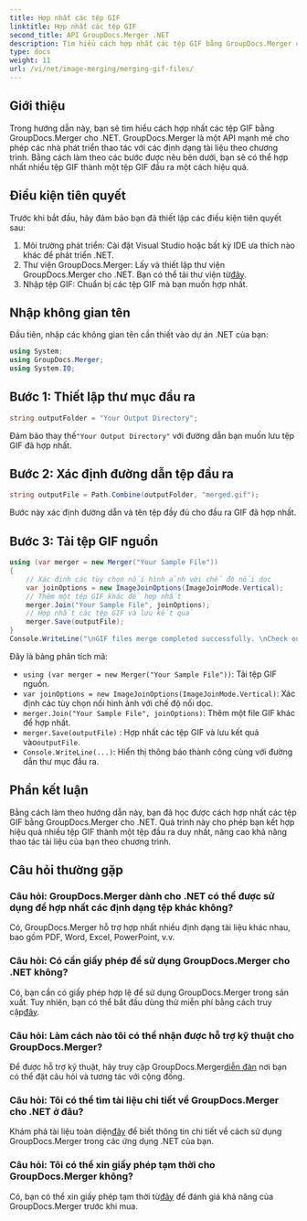 ```yaml
---
title: Hợp nhất các tệp GIF
linktitle: Hợp nhất các tệp GIF
second_title: API GroupDocs.Merger .NET
description: Tìm hiểu cách hợp nhất các tệp GIF bằng GroupDocs.Merger cho .NET. Kết hợp nhiều ảnh GIF theo chương trình với hướng dẫn từng bước.
type: docs
weight: 11
url: /vi/net/image-merging/merging-gif-files/
---
```

## Giới thiệu
Trong hướng dẫn này, bạn sẽ tìm hiểu cách hợp nhất các tệp GIF bằng GroupDocs.Merger cho .NET. GroupDocs.Merger là một API mạnh mẽ cho phép các nhà phát triển thao tác với các định dạng tài liệu theo chương trình. Bằng cách làm theo các bước được nêu bên dưới, bạn sẽ có thể hợp nhất nhiều tệp GIF thành một tệp GIF đầu ra một cách hiệu quả.
## Điều kiện tiên quyết
Trước khi bắt đầu, hãy đảm bảo bạn đã thiết lập các điều kiện tiên quyết sau:
1. Môi trường phát triển: Cài đặt Visual Studio hoặc bất kỳ IDE ưa thích nào khác để phát triển .NET.
2.  Thư viện GroupDocs.Merger: Lấy và thiết lập thư viện GroupDocs.Merger cho .NET. Bạn có thể tải thư viện từ[đây](https://releases.groupdocs.com/merger/net/).
3. Nhập tệp GIF: Chuẩn bị các tệp GIF mà bạn muốn hợp nhất.

## Nhập không gian tên
Đầu tiên, nhập các không gian tên cần thiết vào dự án .NET của bạn:
```csharp
using System; 
using GroupDocs.Merger;
using System.IO;
```
## Bước 1: Thiết lập thư mục đầu ra
```csharp
string outputFolder = "Your Output Directory";
```
 Đảm bảo thay thế`"Your Output Directory"` với đường dẫn bạn muốn lưu tệp GIF đã hợp nhất.
## Bước 2: Xác định đường dẫn tệp đầu ra
```csharp
string outputFile = Path.Combine(outputFolder, "merged.gif");
```
Bước này xác định đường dẫn và tên tệp đầy đủ cho đầu ra GIF đã hợp nhất.
## Bước 3: Tải tệp GIF nguồn
```csharp
using (var merger = new Merger("Your Sample File"))
{
    // Xác định các tùy chọn nối hình ảnh với chế độ nối dọc
    var joinOptions = new ImageJoinOptions(ImageJoinMode.Vertical);
    // Thêm một tệp GIF khác để hợp nhất
    merger.Join("Your Sample File", joinOptions);
    // Hợp nhất các tệp GIF và lưu kết quả
    merger.Save(outputFile);
}
Console.WriteLine("\nGIF files merge completed successfully. \nCheck output in {0}", outputFolder);
```
Đây là bảng phân tích mã:
- `using (var merger = new Merger("Your Sample File"))`: Tải tệp GIF nguồn.
- `var joinOptions = new ImageJoinOptions(ImageJoinMode.Vertical)`: Xác định các tùy chọn nối hình ảnh với chế độ nối dọc.
- `merger.Join("Your Sample File", joinOptions)`: Thêm một file GIF khác để hợp nhất.
- `merger.Save(outputFile)` : Hợp nhất các tệp GIF và lưu kết quả vào`outputFile`.
- `Console.WriteLine(...)`: Hiển thị thông báo thành công cùng với đường dẫn thư mục đầu ra.

## Phần kết luận
Bằng cách làm theo hướng dẫn này, bạn đã học được cách hợp nhất các tệp GIF bằng GroupDocs.Merger cho .NET. Quá trình này cho phép bạn kết hợp hiệu quả nhiều tệp GIF thành một tệp đầu ra duy nhất, nâng cao khả năng thao tác tài liệu của bạn theo chương trình.

## Câu hỏi thường gặp
### Câu hỏi: GroupDocs.Merger dành cho .NET có thể được sử dụng để hợp nhất các định dạng tệp khác không?
Có, GroupDocs.Merger hỗ trợ hợp nhất nhiều định dạng tài liệu khác nhau, bao gồm PDF, Word, Excel, PowerPoint, v.v.
### Câu hỏi: Có cần giấy phép để sử dụng GroupDocs.Merger cho .NET không?
 Có, bạn cần có giấy phép hợp lệ để sử dụng GroupDocs.Merger trong sản xuất. Tuy nhiên, bạn có thể bắt đầu dùng thử miễn phí bằng cách truy cập[đây](https://releases.groupdocs.com/).
### Câu hỏi: Làm cách nào tôi có thể nhận được hỗ trợ kỹ thuật cho GroupDocs.Merger?
 Để được hỗ trợ kỹ thuật, hãy truy cập GroupDocs.Merger[diễn đàn](https://forum.groupdocs.com/c/merger/32) nơi bạn có thể đặt câu hỏi và tương tác với cộng đồng.
### Câu hỏi: Tôi có thể tìm tài liệu chi tiết về GroupDocs.Merger cho .NET ở đâu?
 Khám phá tài liệu toàn diện[đây](https://reference.groupdocs.com/merger/net/) để biết thông tin chi tiết về cách sử dụng GroupDocs.Merger trong các ứng dụng .NET của bạn.
### Câu hỏi: Tôi có thể xin giấy phép tạm thời cho GroupDocs.Merger không?
 Có, bạn có thể xin giấy phép tạm thời từ[đây](https://purchase.groupdocs.com/temporary-license/) để đánh giá khả năng của GroupDocs.Merger trước khi mua.